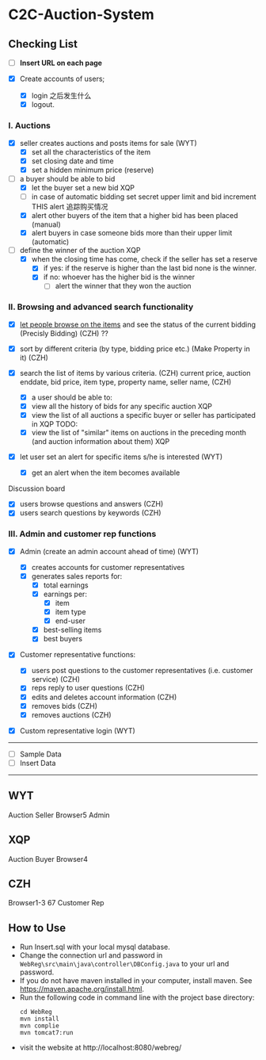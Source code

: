 # C2C-Auction-System

## Checking List

- [ ] **Insert URL on each page**

- [x] Create accounts of users; 
    - [x] login
    之后发生什么
    - [x] logout.
    
### I. Auctions
- [x] seller creates auctions and posts items for sale (WYT)
    - [x] set all the characteristics of the item
    - [x] set closing date and time
    - [x] set a hidden minimum price (reserve)

- [ ] a buyer should be able to bid
    - [x] let the buyer set a new bid  XQP
    - [ ] in case of automatic bidding set secret upper limit and bid increment
    THIS alert 追踪购买情况
    - [x] alert other buyers of the item that a higher bid has been placed (manual)
    - [x] alert buyers in case someone bids more than their upper limit (automatic)

- [ ] define the winner of the auction XQP
    - [x] when the closing time has come, check if the seller has set a reserve
        - [x] if yes: if the reserve is higher than the last bid none is the winner.
        - [x] if no: whoever has the higher bid is the winner
            - [ ] alert the winner that they won the auction

### II. Browsing and advanced search functionality
- [x] <u>let people browse on the items</u> and see the status of the current bidding (Precisly Bidding) (CZH) ??
- [x] sort by different criteria (by type, bidding price etc.) (Make Property in it) (CZH)
- [x] search the list of items by various criteria. (CZH)
    current price, auction enddate, bid price, item type, property name, seller name, (CZH)

	- [x] a user should be able to:
    - [x] view all the history of bids for any specific auction  XQP
    - [x] view the list of all auctions a specific buyer or seller has participated in XQP
	TODO:
    - [x] view the list of "similar" items on auctions in the preceding month (and auction information about them) XQP
- [x] let user set an alert for specific items s/he is interested (WYT)
    - [x] get an alert when the item becomes available

Discussion board
- [x] users browse questions and answers (CZH)
- [x] users search questions by keywords (CZH)

### III. Admin and customer rep functions
- [x] Admin (create an admin account ahead of time) (WYT)
    - [x] creates accounts for customer representatives
    - [x] generates sales reports for:
        - [x] total earnings
        - [x] earnings per:
            - [x] item
            - [x] item type
            - [x] end-user
        - [x] best-selling items
        - [x] best buyers
- [x] Customer representative functions:

    - [x] users post questions to the customer representatives (i.e. customer service) (CZH)
    - [x] reps reply to user questions (CZH)
    - [x] edits and deletes account information (CZH)
    - [x] removes bids (CZH)
    - [x] removes auctions (CZH)
- [x] Custom representative login (WYT)

-----

- [ ] Sample Data
- [ ] Insert Data

-----
## WYT
Auction Seller 
Browser5
Admin

## XQP
Auction Buyer
Browser4

## CZH
Browser1-3 67
Customer Rep

## How to Use

- Run Insert.sql with your local mysql database.
- Change the connection url and password in `WebReg\src\main\java\controller\DBConfig.java` to your url and password. 
- If you do not have maven installed in your computer, install maven. See https://maven.apache.org/install.html.
- Run the following code in command line with the project base directory:
    ```
    cd WebReg
    mvn install
    mvn complie
    mvn tomcat7:run
    ```
- visit the website at http://localhost:8080/webreg/
